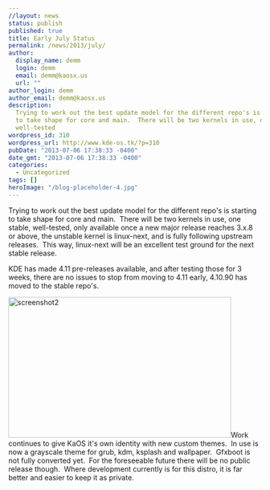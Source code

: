 ```yaml
---
//layout: news
status: publish
published: true
title: Early July Status
permalink: /news/2013/july/
author:
  display_name: demm
  login: demm
  email: demm@kaosx.us
  url: ""
author_login: demm
author_email: demm@kaosx.us
description:
  Trying to work out the best update model for the different repo's is starting
  to take shape for core and main.  There will be two kernels in use, one stable,
  well-tested
wordpress_id: 310
wordpress_url: http://www.kde-os.tk/?p=310
pubDate: "2013-07-06 17:38:33 -0400"
date_gmt: "2013-07-06 17:38:33 -0400"
categories:
  - Uncategorized
tags: []
heroImage: "/blog-placeholder-4.jpg"
---
```


<p>Trying to work out the best update model for the different repo's is starting to take shape for core and main. &nbsp;There will be two kernels in use, one stable, well-tested, only available once a new major release reaches 3.x.8 or above, the unstable kernel is linux-next, and is fully following upstream releases. &nbsp;This way, linux-next will be an excellent test ground for the next stable release.</p>
<p>KDE has made 4.11 pre-releases available, and after testing those for 3 weeks, there are no issues to stop from moving to 4.11 early, 4.10.90 has moved to the stable repo's.</p>
<p><img src="/wp-content/uploads/2013/07/screenshot2.png" alt="screenshot2" width="443" height="280" class="alignleft size-full wp-image-675" />Work continues to give KaOS it's own identity with new custom themes. &nbsp;In use is now a grayscale theme for grub, kdm, ksplash and wallpaper. &nbsp;Gfxboot is not fully converted yet. &nbsp;For the foreseeable future there will be no public release though. &nbsp;Where development currently is for this distro, it is far better and easier to keep it as private.</p>
